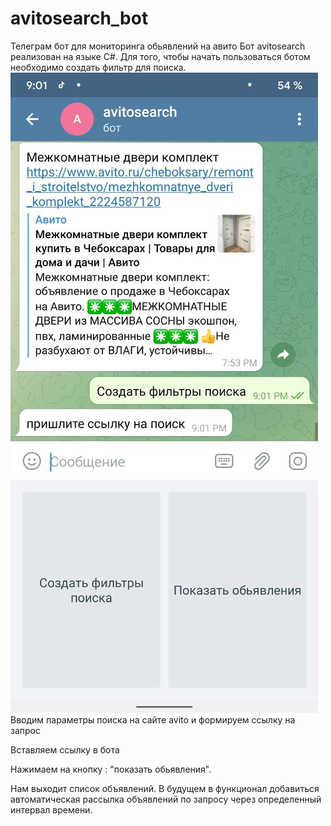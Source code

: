 # avitosearch_bot
Телеграм бот для мониторинга обьявлений на авито
Бот avitosearch реализован на языке C#.
Для того, чтобы начать пользоваться ботом необходимо создать фильтр для поиска.
![image alt](https://github.com/sergei23090/avitosearch_bot/blob/master/15b981a3-1f4c-47b3-bff1-bd5522df41c6.jpg)
Вводим параметры поиска на сайте avito и формируем ссылку на запрос
 
Вставляем ссылку в бота
 
Нажимаем на кнопку : "показать обьявления".
 
Нам выходит список объявлений. В будущем в функционал добавиться автоматическая рассылка объявлений по запросу через определенный интервал времени. 
